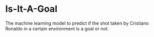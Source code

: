 # Is-It-A-Goal
The machine learning model to predict if the shot taken by Cristiano Ronaldo in a certain environment is a goal or not.
